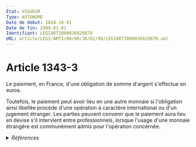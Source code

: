 ```yaml
---
État: VIGUEUR
Type: AUTONOME
Date de début: 2018-10-01
Date de fin: 2999-01-01
Identifiant: LEGIARTI000036829870
URL: article/LEGI/ARTI/00/00/36/82/98/LEGIARTI000036829870.xml
---
```


<h1>Article 1343-3</h1>

Le paiement, en France, d'une obligation de somme d'argent s'effectue en
euros.<br />

Toutefois, le paiement peut avoir lieu en une autre monnaie si l'obligation
ainsi libellée procède d'une opération à caractère international ou d'un
jugement étranger. Les parties peuvent convenir que le paiement aura lieu en
devise s'il intervient entre professionnels, lorsque l'usage d'une monnaie
étrangère est communément admis pour l'opération concernée.


<details>
  <summary><em>Références</em></summary>

  <h2>Articles faisant référence à l'article</h2>
  
  <ul>
    <li>
      <a href="https://legal.tricoteuses.fr//redirection/LEGIARTI000036828116?vers=git&vers=legifrance">LOI n° 2018-287 du 20 avril 2018 ratifiant l'ordonnance n° 2016-131 du 10 février 2016 portant réforme du droit des contrats, du régime général et de la preuve des obligations - article 14 ENTIEREMENT_MODIF</a> MODIFIE source
    </li>
  </ul>
  
  <h2>Références faites par l'article</h2>
  
  <ul>
    <li>
      2018-04-20 MODIFIE cible <a href="https://legal.tricoteuses.fr//redirection/LEGIARTI000036828116?vers=git&vers=legifrance">LOI n° 2018-287 du 20 avril 2018 ratifiant l'ordonnance n° 2016-131 du 10 février 2016 portant réforme du droit des contrats, du régime général et de la preuve des obligations - article 14 ENTIEREMENT_MODIF</a>
    </li>
    <li>
      2999-01-01 CITATION cible <a href="https://legal.tricoteuses.fr//redirection/LEGIARTI000036828652?vers=git&vers=legifrance">Code monétaire et financier - article L112-5-1 AUTONOME VIGUEUR, en vigueur depuis le 2018-10-01</a>
    </li>
  </ul>
</details>
